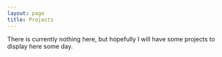 ```yaml
---
layout: page
title: Projects
---
```


<p class="message">
  There is currently nothing here, but hopefully I will have some projects to display here some day.
</p>